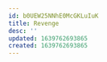 ```yaml
---
id: b0UEW25NNhE0McGKLuIuK
title: Revenge
desc: ''
updated: 1639762693865
created: 1639762693865
---
```



